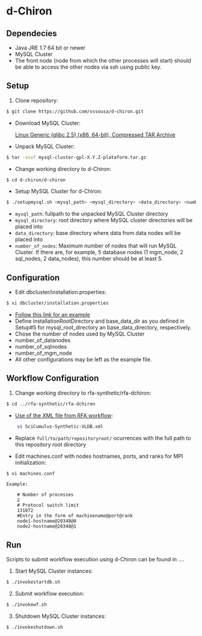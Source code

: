 # d-Chiron

## Dependecies
- Java JRE 1.7 64 bit or newer
- MySQL Cluster
- The front node (node from which the other processes will start) should be able to access the other nodes via ssh using public key.

## Setup
1. Clone repository:
```bash
$ git clone https://github.com/vssousa/d-chiron.git
```
- Download MySQL Cluster:

    [Linux Generic (glibc 2.5) (x86, 64-bit), Compressed TAR Archive](http://dev.mysql.com/downloads/cluster/)
- Unpack MySQL Cluster:
```bash
$ tar -xvvf mysql-cluster-gpl-X.Y.Z-plataform.tar.gz
```
- Change working directory to d-Chiron:
```sh
$ cd d-chiron/d-chiron
```

-  Setup  MySQL Cluster for d-Chiron:
```bash
$ ./setupmysql.sh <mysql_path> <mysql_directory> <data_directory> <number_of_nodes>
```
 - `mysql_path`: fullpath to the unpacked MySQL Cluster directory
 - `mysql_directory`: root directory where MySQL cluster directories will be placed into
 - `data_directory`: base directory where data from data nodes will be placed into
 - `number_of_nodes`: Maximum number of nodes that will run MySQL Cluster. If there are, for example, 5 database nodes (1 mgm_node, 2 sql_nodes, 2 data_nodes), this number should be at least 5.

## Configuration

- Edit dbcluster/installation.properties:
```bash
$ vi dbcluster/installation.properties
```
 - [Follow this link for an example](dbcluster/installation.properties.example)
 - Define installationRootDirectory and base_data_dir as you defined in Setup#5 for mysql_root_directory an base_data_directory, respectively.
 - Chose the number of nodes used by  MySQL Cluster
  - number_of_datanodes
  - number_of_sqlnodes
  - number_of_mgm_node
 - All other configurations may be left as the example file.

## Workflow Configuration

1. Change working directory to rfa-synthetic/rfa-dchiron:
```sh
$ cd ../rfa-synthetic/rfa-dchiron
```
- [Use of the XML file from RFA workflow](../rfa-synthetic/rfa-dchiron/rfa-dchiron-wf.xml):
```sh
    vi SciCumulus-Synthetic-VLDB.xml
```
 - Replace `full/to/path/repositoryroot/` ocurrences with the full path to this repository root directory

- Edit machines.conf with nodes hostnames, ports, and ranks for MPI initialization:
```sh
$ vi machines.conf
```

    Example:
```
    # Number of processes
    2
    # Protocol switch limit
    131072
    #Entry in the form of machinename@port@rank
    node1-hostname@20348@0
    node2-hostname@20348@1
```

## Run
Scripts to submit workflow execution using d-Chiron can be found in ....

1. Start MySQL Cluster instances:
```bash
$ ./invokestartdb.sh
```

2. Submit workflow execution:
```bash
$ ./invokewf.sh
```
3. Shutdown MySQL Cluster instances:
```bash
$ ./invokeshutdown.sh
```
